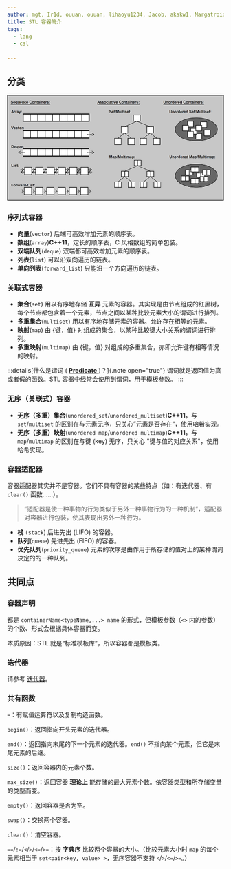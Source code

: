 ```yaml
---
author: mgt, Ir1d, ouuan, ouuan, lihaoyu1234, Jacob, akakw1, Margatroid, Xeonacid
title: STL 容器简介
tags:
  - lang
  - csl

---
```


## 分类

![](images/container1.png)

### 序列式容器

*   **向量**(`vector`) 后端可高效增加元素的顺序表。
*   **数组**(`array`)**C++11**，定长的顺序表，C 风格数组的简单包装。
*   **双端队列**(`deque`) 双端都可高效增加元素的顺序表。
*   **列表**(`list`) 可以沿双向遍历的链表。
*   **单向列表**(`forward_list`) 只能沿一个方向遍历的链表。

### 关联式容器

*   **集合**(`set`) 用以有序地存储 **互异** 元素的容器。其实现是由节点组成的红黑树，每个节点都包含着一个元素，节点之间以某种比较元素大小的谓词进行排列。
*   **多重集合**(`multiset`) 用以有序地存储元素的容器。允许存在相等的元素。
*   **映射**(`map`) 由 {键，值} 对组成的集合，以某种比较键大小关系的谓词进行排列。
*   **多重映射**(`multimap`) 由 {键，值} 对组成的多重集合，亦即允许键有相等情况的映射。

:::details[什么是谓词 ( [ **Predicate** ](https://en.wikipedia.org/wiki/Predicate\_\(mathematical\_logic\)) )？]{.note open="true"}
谓词就是返回值为真或者假的函数。STL 容器中经常会使用到谓词，用于模板参数。
:::

### 无序（关联式）容器

*   **无序（多重）集合**(`unordered_set`/`unordered_multiset`)**C++11**，与 `set`/`multiset` 的区别在与元素无序，只关心”元素是否存在“，使用哈希实现。
*   **无序（多重）映射**(`unordered_map`/`unordered_multimap`)**C++11**，与 `map`/`multimap` 的区别在与键 (key) 无序，只关心 "键与值的对应关系"，使用哈希实现。

### 容器适配器

容器适配器其实并不是容器。它们不具有容器的某些特点（如：有迭代器、有 `clear()` 函数……）。

> ”适配器是使一种事物的行为类似于另外一种事物行为的一种机制”，适配器对容器进行包装，使其表现出另外一种行为。

*   **栈** `(stack`) 后进先出 (LIFO) 的容器。
*   **队列**(`queue`) 先进先出 (FIFO) 的容器。
*   **优先队列**(`priority_queue`) 元素的次序是由作用于所存储的值对上的某种谓词决定的的一种队列。

## 共同点

### 容器声明

都是 `containerName<typeName,...> name` 的形式，但模板参数（`<>` 内的参数）的个数、形式会根据具体容器而变。

本质原因：STL 就是“标准模板库”，所以容器都是模板类。

### 迭代器

请参考 [迭代器](./iterator.md)。

### 共有函数

`=`：有赋值运算符以及复制构造函数。

`begin()`：返回指向开头元素的迭代器。

`end()`：返回指向末尾的下一个元素的迭代器。`end()` 不指向某个元素，但它是末尾元素的后继。

`size()`：返回容器内的元素个数。

`max_size()`：返回容器 **理论上** 能存储的最大元素个数。依容器类型和所存储变量的类型而变。

`empty()`：返回容器是否为空。

`swap()`：交换两个容器。

`clear()`：清空容器。

`==`/`!=`/`<`/`>`/`<=`/`>=`：按 **字典序** 比较两个容器的大小。（比较元素大小时 `map` 的每个元素相当于 `set<pair<key, value> >`，无序容器不支持 `<`/`>`/`<=`/`>=`。）
